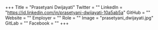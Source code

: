 +++
Title = "Prasetyani Dwijayati"
Twitter = ""
LinkedIn = "https://id.linkedin.com/in/prasetyani-dwijayati-10a5ab5a"
GitHub = ""
Website = ""
Employer = ""
Role = ""
Image = "prasetyani_dwijayati.jpg"
GitLab = ""
Facebook = ""
+++
